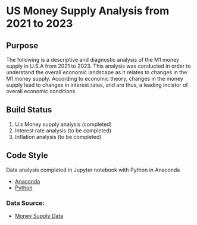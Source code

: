# US Money Supply Analysis from 2021 to 2023

## Purpose

The following is a descriptive and diagnostic analysis of the M1 money supply in U.S.A from 2021 to 2023. This analysis was conducted in order to understand the overall economic landscape as it relates to changes in the M1 money supply. According to economic theory, changes in the money supply lead to changes in interest rates, and are thus, a leading inciator of overall economic conditions.

## Build Status

1. U.s Money supply analysis (completed)
2. Interest rate analysis (to be completed)
3. Inflation analysis (to be completed)

## Code Style

Data analysis completed in Jupyter notebook with Python in Anaconda
- [Anaconda](https://www.anaconda.com/)
- [Python](https://www.python.org/)


### Data Source: 
- [Money Supply Data](https://www.federalreserve.gov/datadownload/Download.aspx?rel=H6&series=798e2796917702a5f8423426ba7e6b42&lastobs=&from=&to=&filetype=csv&label=include&layout=seriescolumn&type=package)




